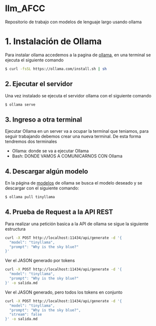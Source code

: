 # llm_AFCC
Repositorio de trabajo con modelos de lenguaje largo usando ollama
# 1. Instalación de Ollama

Para instalar ollama accedemos a la pagina de [ollama](https://ollama.com/download/linux), en una terminal se ejecuta el siguiente comando

````bash
$ curl -fsSL https://ollama.com/install.sh | sh
````
## 2. Ejecutar el servidor

Una vez instalado se ejecuta el servidor ollama con el siguiente comando

````bash
$ ollama serve
````
## 3. Ingreso a otra terminal

Ejecutar Ollama en un server va a ocupar la terminal que teniamos, para seguir trabajando debemos crear una nueva terminal. De esta forma tendremos dos terminales

- Ollama: donde se va a ejecutar Ollama
- Bash: DONDE VAMOS A COMUNICARNOS CON Ollama

## 4. Descargar algún modelo

En la página de [modelos](https://ollama.com/library) de ollama se busca el modelo deseado y se descargar con el siguiente comando:

````bash
$ ollama pull tinyllama
````
## 4. Prueba de Request a la API REST
Para realizar una petición basica a la API de ollama se sigue la siguiente estructura
```` bash
curl -X POST http://localhost:11434/api/generate -d '{
  "model": "tinyllama",
  "prompt": "Why is the sky blue?"
}'
````
Ver el JASON generado por tokens
```` bash
curl -X POST http://localhost:11434/api/generate -d '{
  "model": "tinyllama",
  "prompt": "Why is the sky blue?"
}' -o salida.md
````
Ver el JASON generado, pero todos los tokens en conjunto
````bash
curl -X POST http://localhost:11434/api/generate -d '{
  "model": "tinyllama",
  "prompt": "Why is the sky blue?",
  "stream": false
}' -o salida.md
````